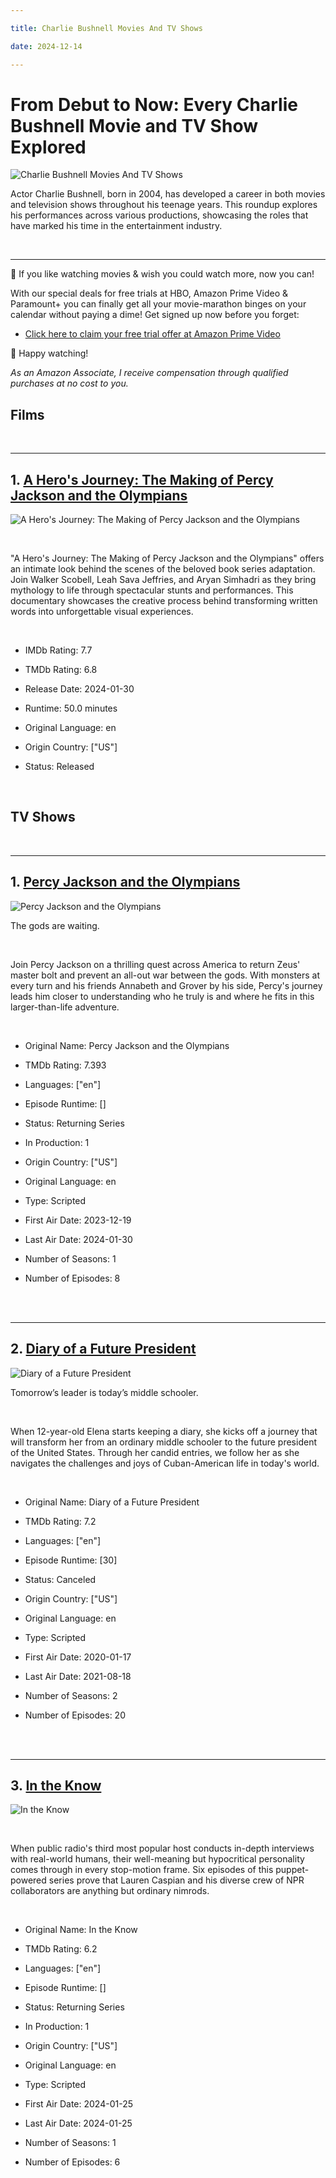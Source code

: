 ```yaml
---

title: Charlie Bushnell Movies And TV Shows

date: 2024-12-14

---
```



# From Debut to Now: Every Charlie Bushnell Movie and TV Show Explored

![Charlie Bushnell Movies And TV Shows](https://image.tmdb.org/t/p/original/a8niuhHSg3SzEQQEITi0mgh6GqA.jpg)

Actor Charlie Bushnell, born in 2004, has developed a career in both movies and television shows throughout his teenage years. This roundup explores his performances across various productions, showcasing the roles that have marked his time in the entertainment industry. 

<br>

<hr>

 

🍿 If you like watching movies & wish you could watch more, now you can!

With our special deals for free trials at HBO, Amazon Prime Video & Paramount+ you can finally get all your movie-marathon binges on your calendar without paying a dime! Get signed up now before you forget:

* [Click here to claim your free trial offer at Amazon Prime Video](https://serp.ly/amazonprime)

🍿 Happy watching!

*As an Amazon Associate, I receive compensation through qualified purchases at no cost to you.*


## Films

<br>

<hr>


## 1. [A Hero's Journey: The Making of Percy Jackson and the Olympians](https://serp.ly/amazon/A+Hero%27s+Journey%3A+The+Making+of+Percy+Jackson+and+the+Olympians)

![A Hero's Journey: The Making of Percy Jackson and the Olympians](https://image.tmdb.org/t/p/original/mHbiXDWetNGTeWGJRXwSRJBDVqM.jpg)

<br>

"A Hero's Journey: The Making of Percy Jackson and the Olympians" offers an intimate look behind the scenes of the beloved book series adaptation. Join Walker Scobell, Leah Sava Jeffries, and Aryan Simhadri as they bring mythology to life through spectacular stunts and performances. This documentary showcases the creative process behind transforming written words into unforgettable visual experiences. 

<br>

- IMDb Rating: 
7.7

- TMDb Rating: 
6.8

- Release Date: 2024-01-30

- Runtime: 
50.0 minutes

- Original Language: en

- Origin Country: ["US"]

- Status: Released

<br>


## TV Shows

<br>

<hr>


## 1. [Percy Jackson and the Olympians](https://serp.ly/amazon/Percy+Jackson+and+the+Olympians)

![Percy Jackson and the Olympians](https://image.tmdb.org/t/p/original/c9loCTYWZpzYBTJBvE3DtRw4DBb.jpg)

The gods are waiting.

<br>

Join Percy Jackson on a thrilling quest across America to return Zeus' master bolt and prevent an all-out war between the gods. With monsters at every turn and his friends Annabeth and Grover by his side, Percy's journey leads him closer to understanding who he truly is and where he fits in this larger-than-life adventure. 

<br>

- Original Name: Percy Jackson and the Olympians

- TMDb Rating: 
7.393

- Languages: ["en"]

- Episode Runtime: []

- Status: Returning Series

- In Production: 1

- Origin Country: ["US"]

- Original Language: en

- Type: Scripted

- First Air Date: 2023-12-19

- Last Air Date: 2024-01-30

- Number of Seasons: 1

- Number of Episodes: 8

<br>

<br>

<hr>


## 2. [Diary of a Future President](https://serp.ly/amazon/Diary+of+a+Future+President)

![Diary of a Future President](https://image.tmdb.org/t/p/original/1rYfQOHZ3xVZP3usi2Q8TR9aVrv.jpg)

Tomorrow’s leader is today’s middle schooler.

<br>

When 12-year-old Elena starts keeping a diary, she kicks off a journey that will transform her from an ordinary middle schooler to the future president of the United States. Through her candid entries, we follow her as she navigates the challenges and joys of Cuban-American life in today's world. 

<br>

- Original Name: Diary of a Future President

- TMDb Rating: 
7.2

- Languages: ["en"]

- Episode Runtime: [30]

- Status: Canceled

- Origin Country: ["US"]

- Original Language: en

- Type: Scripted

- First Air Date: 2020-01-17

- Last Air Date: 2021-08-18

- Number of Seasons: 2

- Number of Episodes: 20

<br>

<br>

<hr>


## 3. [In the Know](https://serp.ly/amazon/In+the+Know)

![In the Know](https://image.tmdb.org/t/p/original/gDZwEThWQDSpMz6mVAizer14yLc.jpg)

<br>

When public radio's third most popular host conducts in-depth interviews with real-world humans, their well-meaning but hypocritical personality comes through in every stop-motion frame. Six episodes of this puppet-powered series prove that Lauren Caspian and his diverse crew of NPR collaborators are anything but ordinary nimrods. 

<br>

- Original Name: In the Know

- TMDb Rating: 
6.2

- Languages: ["en"]

- Episode Runtime: []

- Status: Returning Series

- In Production: 1

- Origin Country: ["US"]

- Original Language: en

- Type: Scripted

- First Air Date: 2024-01-25

- Last Air Date: 2024-01-25

- Number of Seasons: 1

- Number of Episodes: 6

<br>


